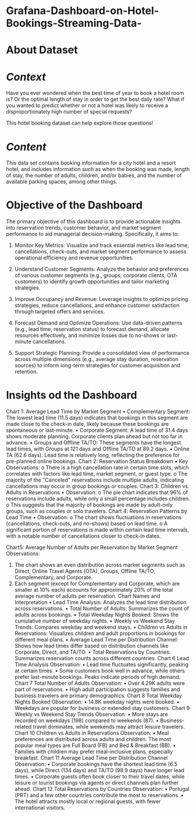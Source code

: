 # Grafana-Dashboard-on-Hotel-Bookings-Streaming-Data-

# About Dataset
# *Context*
Have you ever wondered when the best time of year to book a hotel room is? Or the optimal length of stay in order to get the best daily rate? What if you wanted to predict whether or not a hotel was likely to receive a disproportionately high number of special requests?

This hotel booking dataset can help explore those questions!

# *Content*
This data set contains booking information for a city hotel and a resort hotel, and includes information such as when the booking was made, length of stay, the number of adults, children, and/or babies, and the number of available parking spaces, among other things.

# Objective of the Dashboard

The primary objective of this dashboard is to provide actionable insights into reservation trends, customer behavior, and market segment performance to aid managerial decision-making. Specifically, it aims to:

1. Monitor Key Metrics: Visualize and track essential metrics like lead time, cancellations, check-outs, and market segment performance to assess operational efficiency and revenue opportunities.

2. Understand Customer Segments: Analyze the behavior and preferences of various customer segments (e.g., groups, corporate clients, OTA customers) to identify growth opportunities and tailor marketing strategies.

3. Improve Occupancy and Revenue: Leverage insights to optimize pricing strategies, reduce cancellations, and enhance customer satisfaction through targeted offers and services.

4. Forecast Demand and Optimize Operations: Use data-driven patterns (e.g., lead time, reservation status) to forecast demand, allocate resources effectively, and minimize losses due to no-shows or last-minute cancellations.

5. Support Strategic Planning: Provide a consolidated view of performance across multiple dimensions (e.g., average stay duration, reservation sources) to inform long-term strategies for customer acquisition and retention.

# Insights od the Dashboard

Chart 1: Average Lead Time by Market Segment
•	Complementary Segment: The lowest lead time (11.5 days) indicates that bookings in this segment are made close to the check-in date, likely because these bookings are spontaneous or last-minute.
•	Corporate Segment: A lead time of 31.4 days shows moderate planning. Corporate clients plan ahead but not too far in advance.
•	Groups and Offline TA/TO: These segments have the longest lead times, with Groups at 121 days and Offline TA/TO at 89.2 days.
•	Online TA (62.6 days): Lead time is relatively long, reflecting the preference for pre-planned online bookings.
Chart 2: Reservation Status Breakdown
•	Key Observations:
o	There is a high cancellation rate in certain time slots, which correlates with factors like lead time, market segment, or guest type.
o	The majority of the "Canceled" reservations include multiple adults, indicating cancellations may occur in group bookings or couples.
Chart 3: Children vs. Adults in Reservations
•	Observation:
o	The pie chart indicates that 96% of reservations include adults, while only a small percentage includes children.
o	This suggests that the majority of bookings are made by adult-only groups, such as couples or solo travelers.
Chart 4: Reservation Patterns by Lead Time
•	Observation:
o	The chart shows fluctuations in reservations (cancellations, check-outs, and no-shows) based on lead time.
o	A significant portion of reservations is made within certain lead time intervals, with a notable number of cancellations closer to check-in dates.

Chart5: Average Number of Adults per Reservation by Market Segment
Observations:
1.	The chart shows an even distribution across market segments such as Direct, Online Travel Agents (OTA), Groups, Offline TA/TO, Complementary, and Corporate.
2.	Each segment (except for Complementary and Corporate, which are smaller at 10% each) accounts for approximately 20% of the total average number of adults per reservation.
Chart Names and Interpretation
•	Lead Time Analysis: Analyzes the lead time distribution across reservations.
•	Total Number of Adults: Summarizes the count of adults across bookings.
•	Total Weekday Nights Booked: Shows the cumulative number of weekday nights.
•	Weekly vs Weekend Stay Trends: Compares weekday and weekend stays.
•	Children vs Adults in Reservations: Visualizes children and adult proportions in bookings for different meal plans.
•	Average Lead Time per Distribution Channel: Shows how lead times differ based on distribution channels like Corporate, Direct, and TA/TO.
•	Total Reservations by Countries: Summarizes reservation counts across different countries.
 Chart 6 Lead Time Analysis
Observation:
•	 Lead time fluctuates significantly, peaking at certain times.
•	Some customers book well in advance, while others prefer last-minute bookings. Peaks indicate periods of high demand.
Chart 7 Total Number of Adults
Observation: 
•	Over 4.29K adults were part of reservations.
•	High adult participation suggests families and business travelers are primary demographics.
Chart 8  Total Weekday Nights Booked
Observation:
•	 14.8K weekday nights were booked.
•	Weekdays are popular for business or extended stay customers.
Chart 9  Weekly vs Weekend Stay Trends
Observation:
•	 More stays are recorded on weekdays (198) compared to weekends (87).
•	Business-related travel dominates, while weekends may attract leisure travelers.
Chart 10  Children vs Adults in Reservations
Observation:
•	 Meal preferences are distributed across adults and children. The most popular meal types are Full Board (FB) and Bed & Breakfast (BB).
•	Families with children may prefer meal-inclusive plans, especially breakfast.
Chart 11  Average Lead Time per Distribution Channel
Observation:
•	 Corporate bookings have the shortest lead time (6.5 days), while Direct (134 days) and TA/TO (98.9 days) have longer lead times.
•	Corporate guests often book closer to their travel dates, while leisure or tourist bookings via agents or direct channels plan further ahead.
Chart 12  Total Reservations by Countries
Observation: 
•	Portugal (PRT) and a few other countries contribute the most to reservations.
•	The hotel attracts mostly local or regional guests, with fewer international visitors.

